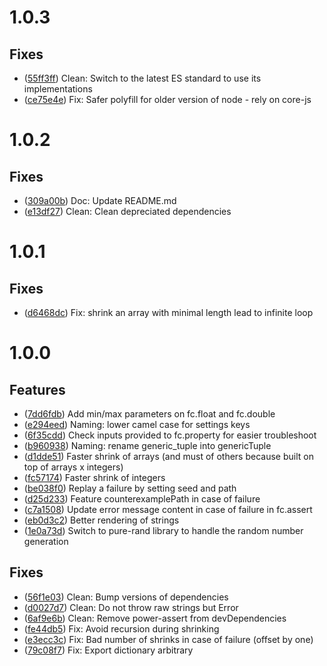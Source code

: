 # 1.0.3

## Fixes

* ([55ff3ff](/commit/55ff3ff)) Clean: Switch to the latest ES standard to use its implementations
* ([ce75e4e](/commit/ce75e4e)) Fix: Safer polyfill for older version of node - rely on core-js

# 1.0.2

## Fixes

* ([309a00b](/commit/309a00b)) Doc: Update README.md
* ([e13df27](/commit/e13df27)) Clean: Clean depreciated dependencies

# 1.0.1

## Fixes

* ([d6468dc](/commit/d6468dc)) Fix: shrink an array with minimal length lead to infinite loop

# 1.0.0

## Features

- ([7dd6fdb](/commit/7dd6fdb)) Add min/max parameters on fc.float and fc.double
- ([e294eed](/commit/e294eed)) Naming: lower camel case for settings keys
- ([6f35cdd](/commit/6f35cdd)) Check inputs provided to fc.property for easier troubleshoot
- ([b960938](/commit/b960938)) Naming: rename generic_tuple into genericTuple
- ([d1dde51](/commit/d1dde51)) Faster shrink of arrays (and must of others because built on top of arrays x integers)
- ([fc57174](/commit/fc57174)) Faster shrink of integers
- ([be038f0](/commit/be038f0)) Replay a failure by setting seed and path
- ([d25d233](/commit/d25d233)) Feature counterexamplePath in case of failure
- ([c7a1508](/commit/c7a1508)) Update error message content in case of failure in fc.assert
- ([eb0d3c2](/commit/eb0d3c2)) Better rendering of strings
- ([1e0a73d](/commit/1e0a73d)) Switch to pure-rand library to handle the random number generation

## Fixes

- ([56f1e03](/commit/56f1e03)) Clean: Bump versions of dependencies
- ([d0027d7](/commit/d0027d7)) Clean: Do not throw raw strings but Error
- ([6af9e6b](/commit/6af9e6b)) Clean: Remove power-assert from devDependencies
- ([fe44db5](/commit/fe44db5)) Fix: Avoid recursion during shrinking
- ([e3ecc3c](/commit/e3ecc3c)) Fix: Bad number of shrinks in case of failure (offset by one)
- ([79c08f7](/commit/79c08f7)) Fix: Export dictionary arbitrary
